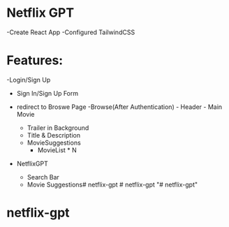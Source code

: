 # Netflix GPT

-Create React App
-Configured TailwindCSS


# Features:
-Login/Sign Up 
   - Sign In/Sign Up Form
   - redirect to Broswe Page
-Browse(After Authentication)
    - Header
    - Main Movie
       - Trailer in Background
       - Title & Description
       - MovieSuggestions 
          - MovieList * N

- NetflixGPT
   - Search Bar
   - Movie Suggestions#   n e t f l i x - g p t  
 #   n e t f l i x - g p t  
 "# netflix-gpt" 
# netflix-gpt
